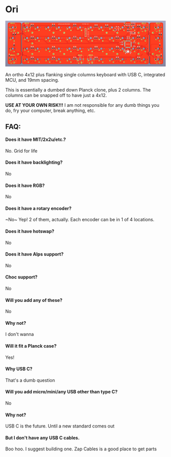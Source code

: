 # Ori
![alt text](https://github.com/dierickdie/Ori/blob/master/01_Ori_PCB.png)

An ortho 4x12 plus flanking single columns keyboard with USB C, integrated MCU, and 19mm spacing.

This is essentially a dumbed down Planck clone, plus 2 columns. The columns can be snapped off to have just a 4x12.

**USE AT YOUR OWN RISK!!!** I am not responsible for any dumb things you do, fry your computer, break anything, etc.

## FAQ:
#### Does it have MIT/2x2u/etc.? 
No. Grid for life

#### Does it have backlighting?
No

#### Does it have RGB?
No

#### Does it have a rotary encoder?
~No~ Yep! 2 of them, actually. Each encoder can be in 1 of 4 locations.

#### Does it have hotswap?
No

#### Does it have Alps support?
No

#### Choc support?
No

#### Will you add any of these?
No

#### Why not?
I don't wanna

#### Will it fit a Planck case?
Yes!

#### Why USB C?
That's a dumb question

#### Will you add micro/mini/any USB other than type C?
No

#### Why not?
USB C is the future. Until a new standard comes out

#### But I don't have any USB C cables.
Boo hoo. I suggest building one. Zap Cables is a good place to get parts
